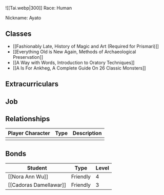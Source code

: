 ![[Tai.webp|300]]
Race: Human

Nickname: Ayato

## Classes

- [[Fashionably Late, History of Magic and Art (Required for Prismari)]]
- [[Everything Old is New Again, Methods of Archaeological Preservation]]
- [[A Way with Words, Introduction to Oratory Techniques]]
- [[A Is For Ankheg, A Complete Guide On 26 Classic Monsters]]
## Extracurriculars

## Job

## Relationships

| Player Character | Type | Description |
| ---------------- | ---- | ----------- |
|                  |      |             |
## Bonds

| Student                | Type     | Level |
| ---------------------- | -------- | ----- |
| [[Nora Ann Wu]]        | Friendly | 4     |
| [[Cadoras Damellawar]] | Friendly | 3     | 

